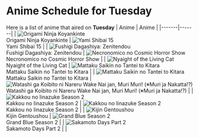 # Anime Schedule for Tuesday
Here is a list of anime that aired on **Tuesday** 
| Anime | Anime |
|-------|-------|
| ![Origami Ninja Koyankinte](https://cdn.myanimelist.net/images/anime/1860/106477.webp)<br>Origami Ninja Koyankinte | ![Yami Shibai 15](https://cdn.myanimelist.net/images/anime/1975/150436.webp)<br>Yami Shibai 15 |
| ![Fushigi Dagashiya: Zenitendou](https://cdn.myanimelist.net/images/anime/1602/150098.webp)<br>Fushigi Dagashiya: Zenitendou | ![Necronomico no Cosmic Horror Show](https://cdn.myanimelist.net/images/anime/1845/150343.webp)<br>Necronomico no Cosmic Horror Show |
| ![Nyaight of the Living Cat](https://cdn.myanimelist.net/images/anime/1411/150445.webp)<br>Nyaight of the Living Cat | ![Mattaku Saikin no Tantei to Kitara](https://cdn.myanimelist.net/images/anime/1323/149460.webp)<br>Mattaku Saikin no Tantei to Kitara |
| ![Mattaku Saikin no Tantei to Kitara](https://cdn.myanimelist.net/images/anime/1323/149460.webp)<br>Mattaku Saikin no Tantei to Kitara | ![Watashi ga Koibito ni Nareru Wake Nai jan, Muri Muri! (※Muri ja Nakatta!?)](https://cdn.myanimelist.net/images/anime/1887/150496.webp)<br>Watashi ga Koibito ni Nareru Wake Nai jan, Muri Muri! (※Muri ja Nakatta!?) |
| ![Kakkou no Iinazuke Season 2](https://cdn.myanimelist.net/images/anime/1551/150517.webp)<br>Kakkou no Iinazuke Season 2 | ![Kakkou no Iinazuke Season 2](https://cdn.myanimelist.net/images/anime/1551/150517.webp)<br>Kakkou no Iinazuke Season 2 |
| ![Kijin Gentoushou](https://cdn.myanimelist.net/images/anime/1722/148906.webp)<br>Kijin Gentoushou | ![Grand Blue Season 2](https://cdn.myanimelist.net/images/anime/1108/150583.webp)<br>Grand Blue Season 2 |
| ![Sakamoto Days Part 2](https://cdn.myanimelist.net/images/anime/1758/148719.webp)<br>Sakamoto Days Part 2 |  |
